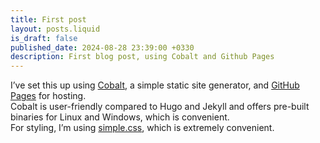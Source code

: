 ```yaml
---
title: First post
layout: posts.liquid
is_draft: false
published_date: 2024-08-28 23:39:00 +0330
description: First blog post, using Cobalt and Github Pages
---
```


I’ve set this up using [Cobalt](https://cobalt-org.github.io/), a simple static site generator, and [GitHub Pages](https://pages.github.com/) for hosting.  
Cobalt is user-friendly compared to Hugo and Jekyll and offers pre-built binaries for Linux and Windows, which is convenient.  
For styling, I’m using [simple.css](https://simplecss.org/), which is extremely convenient.

